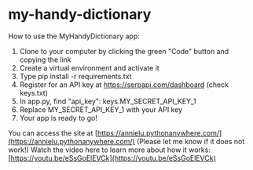 # my-handy-dictionary
How to use the MyHandyDictionary app:
1. Clone to your computer by clicking the green "Code" button and copying the link
2. Create a virtual environment and activate it
3. Type pip install -r requirements.txt
4. Register for an API key at https://serpapi.com/dashboard (check keys.txt)
5. In app.py, find "api_key": keys.MY_SECRET_API_KEY_1
6. Replace MY_SECRET_API_KEY_1 with your API key
7. Your app is ready to go!

You can access the site at [https://annielu.pythonanywhere.com/](https://annielu.pythonanywhere.com/) (Please let me know if it does not work!)
Watch the video here to learn more about how it works: [https://youtu.be/eSsGoElEVCk](https://youtu.be/eSsGoElEVCk)
